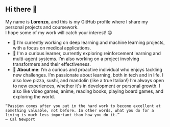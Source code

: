 ## Hi there 👋

My name is **Lorenzo**, and this is my GitHub profile where I share my personal projects and coursework.  
I hope some of my work will catch your interest! 😊

- 🔭 I’m currently working on deep learning and machine learning projects, with a focus on medical applications.
- 🌱 I'm a curious learner, currently exploring reinforcement learning and multi-agent systems. I’m also working on a project involving transformers and their effectiveness.
- 💬 **About me**: I’m a curious and proactive individual who enjoys tackling new challenges. I’m passionate about learning, both in tech and in life. I also love pizza, sushi, and mandolin (like a true Italian!) I’m always open to new experiences, whether it's in development or personal growth. I also like video games, anime, reading books, playing board games, and exploring the world.

```
“Passion comes after you put in the hard work to become excellent at something valuable, not before. In other words, what you do for a living is much less important than how you do it.”
— Cal Newport
```
